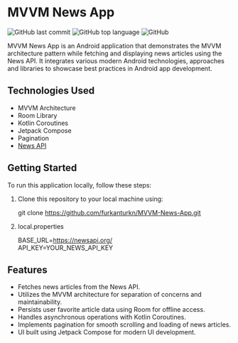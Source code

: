 # MVVM News App

![GitHub last commit](https://img.shields.io/github/last-commit/furkanturkn/MVVM-News-App)
![GitHub top language](https://img.shields.io/github/languages/top/furkanturkn/MVVM-News-App)
![GitHub](https://img.shields.io/github/license/furkanturkn/MVVM-News-App)

MVVM News App is an Android application that demonstrates the MVVM architecture pattern while fetching and displaying news articles using the News API. It integrates various modern Android technologies, approaches and libraries to showcase best practices in Android app development.

## Technologies Used

- MVVM Architecture
- Room Library
- Kotlin Coroutines
- Jetpack Compose
- Pagination
- [News API](https://newsapi.org/docs/endpoints/)

## Getting Started

To run this application locally, follow these steps:

1. Clone this repository to your local machine using:

   git clone https://github.com/furkanturkn/MVVM-News-App.git

2. local.properties

    BASE_URL=https://newsapi.org/  
    API_KEY=YOUR_NEWS_API_KEY

## Features
- Fetches news articles from the News API.
- Utilizes the MVVM architecture for separation of concerns and maintainability.
- Persists user favorite article data using Room for offline access.
- Handles asynchronous operations with Kotlin Coroutines.
- Implements pagination for smooth scrolling and loading of news articles.
- UI built using Jetpack Compose for modern UI development.
